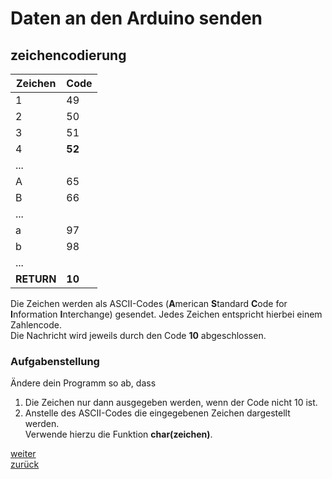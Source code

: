 <link rel="stylesheet" href="https://hi2272.github.io/StyleMD.css">
<link rel="stylesheet" href="https://hi2272.github.io/StyleMD.css">

# Daten an den Arduino senden
## zeichencodierung
|Zeichen|Code|
|---|---|
|1|49|
|2|50|
|3|51|
|4|**52**|
|...||
|A|65|
|B|66|
|...||
|a|97|
|b|98|
|...||
|**RETURN**|**10**|
Die Zeichen werden als ASCII-Codes (**A**merican **S**tandard **C**ode for **I**nformation **I**nterchange) gesendet. Jedes Zeichen entspricht hierbei einem Zahlencode.  
Die Nachricht wird jeweils durch den Code **10** abgeschlossen.
### Aufgabenstellung
Ändere dein Programm so ab, dass
1. Die Zeichen nur dann ausgegeben werden, wenn der Code nicht 10 ist.
2. Anstelle des ASCII-Codes die eingegebenen Zeichen dargestellt werden.  
   Verwende hierzu die Funktion **char(zeichen)**.


[weiter](Loesung2.html)  
[zurück](../index.html)
